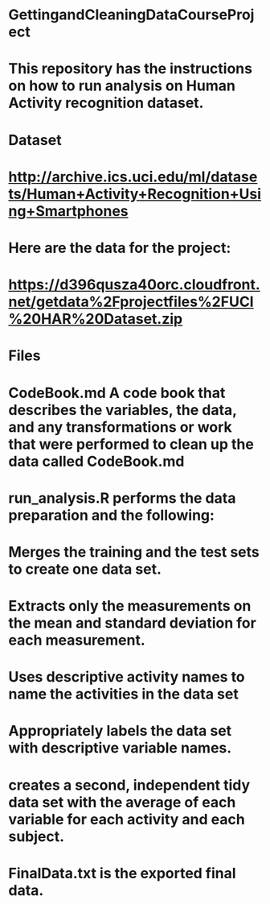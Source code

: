 # GettingandCleaningDataCourseProject

# This repository has the instructions on how to run analysis on Human Activity recognition dataset.
 
# Dataset
# http://archive.ics.uci.edu/ml/datasets/Human+Activity+Recognition+Using+Smartphones 
# Here are the data for the project:
# https://d396qusza40orc.cloudfront.net/getdata%2Fprojectfiles%2FUCI%20HAR%20Dataset.zip  
# 
# Files
# CodeBook.md A code book that describes the variables, the data, and any transformations or work that were performed to clean up the data called CodeBook.md

# run_analysis.R performs the data preparation and the following:

# Merges the training and the test sets to create one data set.
# Extracts only the measurements on the mean and standard deviation for each measurement. 
# Uses descriptive activity names to name the activities in the data set
# Appropriately labels the data set with descriptive variable names. 
# creates a second, independent tidy data set with the average of each variable for each activity and each subject.

# FinalData.txt is the exported final data.